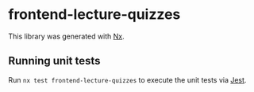 # frontend-lecture-quizzes

This library was generated with [Nx](https://nx.dev).

## Running unit tests

Run `nx test frontend-lecture-quizzes` to execute the unit tests via [Jest](https://jestjs.io).
